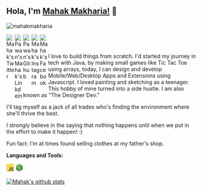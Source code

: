 ## Hola, I'm [Mahak Makharia!](https://mahakmakharia.com) 👋

<p align="left"> <img src="https://komarev.com/ghpvc/?username=mahakmakharia&label=Views&color=blue&style=plastic" alt="mahakmakharia" /> </p>

<a href="https://twitter.com/mahakmakharia">
  <img align="left" alt="Mahak's Twitter" width="22px" src="https://cdn.jsdelivr.net/npm/simple-icons@v3/icons/twitter.svg" />
</a>
<a href="https://linkedin.com/in/mahakmakharia">
  <img align="left" alt="Pawan'sMahak's Linkdein" width="22px" src="https://cdn.jsdelivr.net/npm/simple-icons@v3/icons/linkedin.svg" />
</a>
<a href="https://github.com/mahakmakharia">
  <img align="left" alt="Pawan's Github" width="22px" src="https://cdn.jsdelivr.net/npm/simple-icons@v3/icons/github.svg" />
</a>
<a href="https://instagram.com/mahakmakharia/">
  <img align="left" alt="Mahak's Instagram" width="22px" src="https://cdn.jsdelivr.net/npm/simple-icons@v3/icons/instagram.svg" />
</a>
<a href="https://www.facebook.com/mahakmakharia/">
  <img align="left" alt="Mahak's Facebook" width="22px" src="https://cdn.jsdelivr.net/npm/simple-icons@v3/icons/facebook.svg" />
</a>

<br/>
<br/>



I love to build things from scratch. I'd started my journey in tech with Java, by making small games like Tic Tac Toe using arrays, today, I can design and develop Mobile/Web/Desktop Apps and Extensions using Javascript. I loved painting and sketching as a teenager. This hobby of mine turned into a side hustle. I am also known as "The Designer Dev."

I'll tag myself as a jack of all trades who's finding the environment where she'll thrive the best.

I strongly believe in the saying that nothing happens until when we put in the effort to make it happen! :)

Fun fact: I'm at times found selling clothes at my father's shop. 


**Languages and Tools:**  

<code><img height="20" src="https://raw.githubusercontent.com/github/explore/80688e429a7d4ef2fca1e82350fe8e3517d3494d/topics/javascript/javascript.png"></code>
<code><img height="20" src="https://raw.githubusercontent.com/github/explore/80688e429a7d4ef2fca1e82350fe8e3517d3494d/topics/nodejs/nodejs.png"></code>    

<!-- <a href="https://github.com/mahakmakharia">
  <img align="center" src="https://github-readme-stats.vercel.app/api/top-langs/?username=mahakmakharia&theme=light&hide_langs_below=1" />
</a> -->
<a href="https://github.com/mahakmakharia">
 <img align="center" src="https://github-readme-stats.vercel.app/api?username=mahakmakharia&show_icons=true&theme=light&line_height=27" alt="Mahak's github stats"/>
</a>
